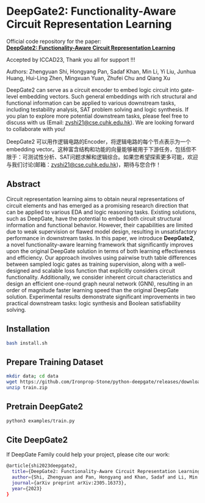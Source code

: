 # DeepGate2: Functionality-Aware Circuit Representation Learning

Official code repository for the paper:  
[**DeepGate2: Functionality-Aware Circuit Representation Learning**](https://arxiv.org/abs/2305.16373)

Accepted by ICCAD23, Thank you all for support !!!

Authors: Zhengyuan Shi, Hongyang Pan, Sadaf Khan, Min Li, Yi Liu, Junhua Huang, Hui-Ling Zhen, Mingxuan Yuan, Zhufei Chu and Qiang Xu

DeepGate2 can serve as a circuit encoder to embed logic circuit into gate-level embedding vectors. Such general embeddings with rich structural and functional information can be applied to various downstream tasks, including testability analysis, SAT problem solving and logic synthesis. If you plan to explore more potential downstream tasks, please feel free to discuss with us (Email: zyshi21@cse.cuhk.edu.hk). We are looking forward to collaborate with you! 

DeepGate2 可以用作逻辑电路的Encoder，将逻辑电路的每个节点表示为一个embedding vector。这种富含结构和功能的向量能够被用于下游任务，包括但不限于：可测试性分析、SAT问题求解和逻辑综合。如果您希望探索更多可能，欢迎与我们讨论(邮箱：zyshi21@cse.cuhk.edu.hk)，期待与您合作！

## Abstract 
Circuit representation learning aims to obtain neural representations of circuit elements and has emerged as a promising research direction that can be applied to various EDA and logic reasoning tasks. Existing solutions, such as DeepGate, have the potential to embed both circuit structural information and functional behavior. However, their capabilities are limited due to weak supervision or flawed model design, resulting in unsatisfactory performance in downstream tasks. In this paper, we introduce **DeepGate2**, a novel functionality-aware learning framework that significantly improves upon the original DeepGate solution in terms of both learning effectiveness and efficiency. Our approach involves using pairwise truth table differences between sampled logic gates as training supervision, along with a well-designed and scalable loss function that explicitly considers circuit functionality. Additionally, we consider inherent circuit characteristics and design an efficient one-round graph neural network (GNN), resulting in an order of magnitude faster learning speed than the original DeepGate solution. Experimental results demonstrate significant improvements in two practical downstream tasks: logic synthesis and Boolean satisfiability solving.

## Installation
```sh
bash install.sh
```

## Prepare Training Dataset
```sh
mkdir data; cd data
wget https://github.com/Ironprop-Stone/python-deepgate/releases/download/dataset/train.zip
unzip train.zip 
```

## Pretrain DeepGate2
```sh
python3 examples/train.py
```

## Cite DeepGate2
If DeepGate Family could help your project, please cite our work: 
```sh
@article{shi2023deepgate2,
  title={DeepGate2: Functionality-Aware Circuit Representation Learning},
  author={Shi, Zhengyuan and Pan, Hongyang and Khan, Sadaf and Li, Min and Liu, Yi and Huang, Junhua and Zhen, Hui-Ling and Yuan, Mingxuan and Chu, Zhufei and Xu, Qiang},
  journal={arXiv preprint arXiv:2305.16373},
  year={2023}
}
```